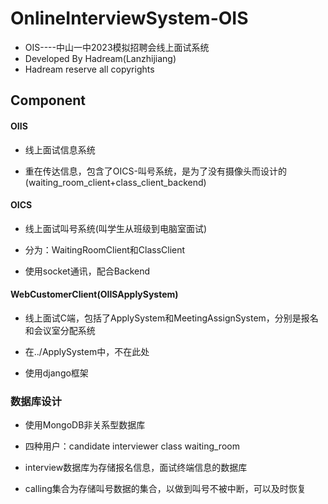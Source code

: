 # OnlineInterviewSystem-OIS

- OIS----中山一中2023模拟招聘会线上面试系统
- Developed By Hadream(Lanzhijiang)
- Hadream reserve all copyrights 

## Component

#### OIIS

- 线上面试信息系统

- 重在传达信息，包含了OICS-叫号系统，是为了没有摄像头而设计的 (waiting_room_client+class_client_backend)

#### OICS

- 线上面试叫号系统(叫学生从班级到电脑室面试)

- 分为：WaitingRoomClient和ClassClient

- 使用socket通讯，配合Backend

#### WebCustomerClient(OIISApplySystem)

- 线上面试C端，包括了ApplySystem和MeetingAssignSystem，分别是报名和会议室分配系统

- 在../ApplySystem中，不在此处

- 使用django框架

### 数据库设计

- 使用MongoDB非关系型数据库

- 四种用户：candidate interviewer class waiting_room

- interview数据库为存储报名信息，面试终端信息的数据库

- calling集合为存储叫号数据的集合，以做到叫号不被中断，可以及时恢复
